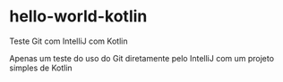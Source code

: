 # hello-world-kotlin
Teste Git com IntelliJ com Kotlin

Apenas um teste do uso do Git diretamente pelo IntelliJ com um projeto simples de Kotlin
